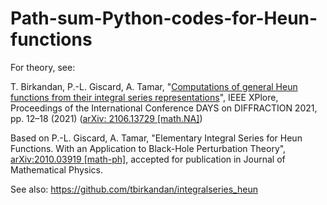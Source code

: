# Path-sum-Python-codes-for-Heun-functions

For theory, see: 

T. Birkandan, P.-L. Giscard, A. Tamar, "[Computations of general Heun functions from their integral series representations](https://ieeexplore.ieee.org/document/9598600)", IEEE XPlore, Proceedings of the International Conference DAYS on DIFFRACTION 2021, pp. 12–18 (2021)  ([arXiv: 2106.13729 [math.NA]](https://arxiv.org/abs/2106.13729))

Based on P.-L. Giscard, A. Tamar, "Elementary Integral Series for Heun Functions. With an Application to Black-Hole Perturbation Theory", [arXiv:2010.03919 [math-ph]](https://arxiv.org/abs/2010.03919), accepted for publication in Journal of Mathematical Physics.

See also: 
https://github.com/tbirkandan/integralseries_heun

